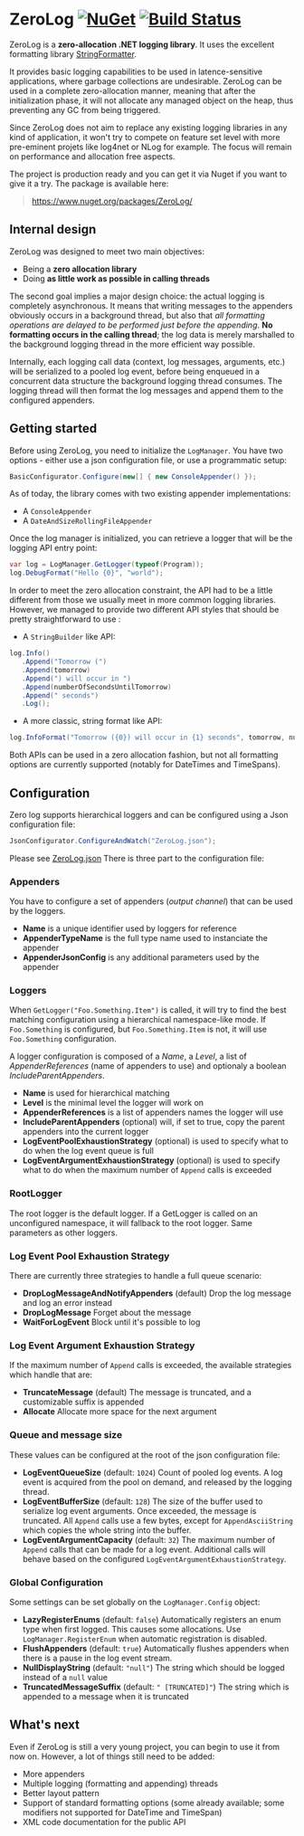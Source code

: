 # ZeroLog [![NuGet](https://img.shields.io/nuget/v/ZeroLog.svg)](http://www.nuget.org/packages/ZeroLog/) [![Build Status](https://abc-arbitrage.visualstudio.com/ZeroLog/_apis/build/status/ZeroLog?branchName=master)](https://abc-arbitrage.visualstudio.com/ZeroLog/_build/latest?definitionId=6&branchName=master)

ZeroLog is a **zero-allocation .NET logging library**. It uses the excellent formatting library [StringFormatter](https://github.com/MikePopoloski/StringFormatter).

  It provides basic logging capabilities to be used in latence-sensitive applications, where garbage collections are undesirable. ZeroLog can be used in a complete zero-allocation manner, meaning that after the initialization phase, it will not allocate any managed object on the heap, thus preventing any GC from being triggered.
  
  Since ZeroLog does not aim to replace any existing logging libraries in any kind of application, it won't try to compete on feature set level with more pre-eminent projets like log4net or NLog for example. The focus will remain on performance and allocation free aspects.
  
   The project is production ready and you can get it via Nuget if you want to give it a try. The package is available here:

>https://www.nuget.org/packages/ZeroLog/

## Internal design
 
 ZeroLog was designed to meet two main objectives:

  - Being a **zero allocation library**
  - Doing **as little work as possible in calling threads**

The second goal implies a major design choice: the actual logging is completely asynchronous. It means that writing messages to the appenders obviously occurs in a background thread, but also that *all formatting operations are delayed to be performed just before the appending*. **No formatting occurs in the calling thread**; the log data is merely marshalled to the background logging thread in the more efficient way possible.

 Internally, each logging call data (context, log messages, arguments, etc.) will be serialized to a pooled log event, before being enqueued in a concurrent data structure the background logging thread consumes. The logging thread will then format the log messages and append them to the configured appenders.

## Getting started

Before using ZeroLog, you need to initialize the `LogManager`. 
You have two options - either use a json configuration file, or use a programmatic setup:

```csharp
BasicConfigurator.Configure(new[] { new ConsoleAppender() });
```
As of today, the library comes with two existing appender implementations:

- A `ConsoleAppender`
- A `DateAndSizeRollingFileAppender`

Once the log manager is initialized, you can retrieve a logger that will be the logging API entry point:

```csharp
var log = LogManager.GetLogger(typeof(Program));
log.DebugFormat("Hello {0}", "world");
```

In order to meet the zero allocation constraint, the API had to be a little different from those we usually meet in more common logging libraries. However, we managed to provide two different API styles that should be pretty straightforward to use :

- A `StringBuilder` like API:

```csharp
log.Info()
   .Append("Tomorrow (")
   .Append(tomorrow)
   .Append(") will occur in ")
   .Append(numberOfSecondsUntilTomorrow)
   .Append(" seconds")
   .Log();
```

- A more classic, string format like API:

```csharp
log.InfoFormat("Tomorrow ({0}) will occur in {1} seconds", tomorrow, numberOfSecondsUntilTomorrow);
```

Both APIs can be used in a zero allocation fashion, but not all formatting options are currently supported (notably for DateTimes and TimeSpans).

## Configuration

Zero log supports hierarchical loggers and can be configured using a Json configuration file: 

```csharp
JsonConfigurator.ConfigureAndWatch("ZeroLog.json");
```

Please see [ZeroLog.json](ZeroLog.json)
There is three part to the configuration file:

### Appenders

You have to configure a set of appenders (*output channel*) that can be used by the loggers.

 - **Name** is a unique identifier used by loggers for reference
 - **AppenderTypeName** is the full type name used to instanciate the appender
 - **AppenderJsonConfig** is any additional parameters used by the appender

### Loggers

When ``GetLogger("Foo.Something.Item")`` is called, it will try to find the best matching configuration using a hierarchical namespace-like mode.
If ``Foo.Something`` is configured, but ``Foo.Something.Item`` is not, it will use ``Foo.Something`` configuration.

A logger configuration is composed of a *Name*, a *Level*, a list of *AppenderReferences* (name of appenders to use) and optionaly a boolean *IncludeParentAppenders*.  

 - **Name** is used for hierarchical matching
 - **Level** is the minimal level the logger will work on
 - **AppenderReferences** is a list of appenders names the logger will use
 - **IncludeParentAppenders** (optional) will, if set to true, copy the parent appenders into the current logger
 - **LogEventPoolExhaustionStrategy** (optional) is used to specify what to do when the log event queue is full
 - **LogEventArgumentExhaustionStrategy** (optional) is used to specify what to do when the maximum number of `Append` calls is exceeded

### RootLogger

The root logger is the default logger. If a GetLogger is called on an unconfigured namespace, it will fallback to the root logger.
Same parameters as other loggers.

### Log Event Pool Exhaustion Strategy

There are currently three strategies to handle a full queue scenario:

- **DropLogMessageAndNotifyAppenders** (default) Drop the log message and log an error instead
- **DropLogMessage** Forget about the message
- **WaitForLogEvent** Block until it's possible to log

### Log Event Argument Exhaustion Strategy

If the maximum number of `Append` calls is exceeded, the available strategies which handle that are:

- **TruncateMessage** (default) The message is truncated, and a customizable suffix is appended
- **Allocate** Allocate more space for the next argument

### Queue and message size

These values can be configured at the root of the json configuration file:

- **LogEventQueueSize** (default: `1024`) Count of pooled log events. A log event is acquired from the pool on demand, and released by the logging thread.
- **LogEventBufferSize** (default: `128`) The size of the buffer used to serialize log event arguments. Once exceeded, the message is truncated. All `Append` calls use a few bytes, except for `AppendAsciiString` which copies the whole string into the buffer.
- **LogEventArgumentCapacity** (default: `32`) The maximum number of `Append` calls that can be made for a log event. Additional calls will behave based on the configured `LogEventArgumentExhaustionStrategy`.

### Global Configuration

Some settings can be set globally on the `LogManager.Config` object:

- **LazyRegisterEnums** (default: `false`) Automatically registers an enum type when first logged. This causes some allocations. Use `LogManager.RegisterEnum` when automatic registration is disabled.
- **FlushAppenders** (default: `true`) Automatically flushes appenders when there is a pause in the log event stream.
- **NullDisplayString** (default: `"null"`) The string which should be logged instead of a `null` value
- **TruncatedMessageSuffix** (default: `" [TRUNCATED]"`) The string which is appended to a message when it is truncated

## What's next

 Even if ZeroLog is still a very young project, you can begin to use it from now on. However, a lot of things still need to be added:

 - More appenders
 - Multiple logging (formatting and appending) threads
 - Better layout pattern
 - Support of standard formatting options (some already available; some modifiers not supported for DateTime and TimeSpan)
 - XML code documentation for the public API
    
